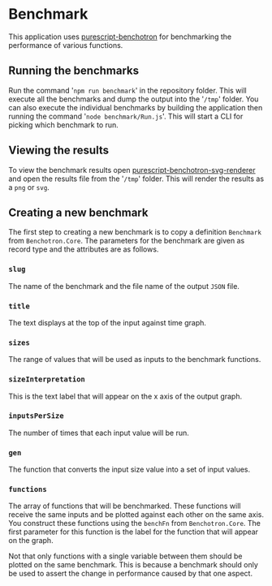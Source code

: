 # Benchmark

This application uses [purescript-benchotron](https://github.com/hdgarrood/purescript-benchotron) for benchmarking the performance of various functions.

## Running the benchmarks
Run the command '`npm run benchmark`' in the repository folder. This will execute all the benchmarks and dump the output into the '`/tmp`' folder. You can also execute the individual benchmarks by building the application then running the command '`node benchmark/Run.js`'. This will start a CLI for picking which benchmark to run.

## Viewing the results
To view the benchmark results open [purescript-benchotron-svg-renderer](http://harry.garrood.me/purescript-benchotron-svg-renderer/) and open the results file from the '`/tmp`' folder. This will render the results as a `png` or `svg`.

## Creating a new benchmark
The first step to creating a new benchmark is to copy a definition `Benchmark` from `Benchotron.Core`. The parameters for the benchmark are given as record type and the attributes are as follows.

### `slug`
The name of the benchmark and the file name of the output `JSON` file.
### `title`
The text displays at the top of the input against time graph.
### `sizes`
The range of values that will be used as inputs to the benchmark functions.
### `sizeInterpretation`
This is the text label that will appear on the x axis of the output graph.
### `inputsPerSize`
The number of times that each input value will be run.
### `gen`
The function that converts the input size value into a set of input values.
### `functions`
The array of functions that will be benchmarked. These functions will receive the same inputs and be plotted against each other on the same axis. You construct these functions using the `benchFn` from `Benchotron.Core`. The first parameter for this function is the label for the function that will appear on the graph.

Not that only functions with a single variable between them should be plotted on the same benchmark. This is because a benchmark should only be used to assert the change in performance caused by that one aspect.